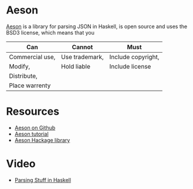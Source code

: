 # Aeson
[Aeson](https://hackage.haskell.org/package/aeson) is a library for parsing JSON in Haskell, is open source and uses the BSD3 license, which means that you

Can | Cannot | Must 
----|--------|------
Commercial use,|Use trademark,|Include copyright,
Modify,|Hold liable|Include license
Distribute,||
Place warrenty||

# Resources
- [Aeson on Github](https://github.com/bos/aeson)
- [Aeson tutorial](https://artyom.me/aeson)
- [Aeson Hackage library](http://hackage.haskell.org/package/aeson-0.11.1.4)

# Video
- [Parsing Stuff in Haskell](https://www.youtube.com/watch?v=r_Enynu_TV0)